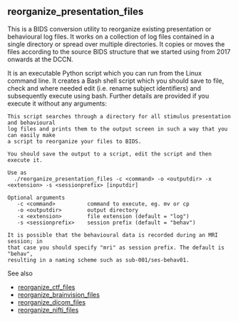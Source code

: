 ## reorganize_presentation_files

This is a BIDS conversion utility to reorganize existing presentation or behavioural log files. It works on a collection of log files contained in a single directory or spread over multiple directories. It copies or moves the files according to the source BIDS structure that we started using from 2017 onwards at the DCCN.

It is an executable Python script which you can run from the Linux command line. It creates a Bash shell script which you should save to file, check and where needed edit (i.e. rename subject identifiers) and subsequently execute using bash. Further details are provided if you execute it without any arguments:

```
This script searches through a directory for all stimulus presentation and behavioural
log files and prints them to the output screen in such a way that you can easily make
a script to reorganize your files to BIDS.

You should save the output to a script, edit the script and then execute it.

Use as
  ./reorganize_presentation_files -c <command> -o <outputdir> -x <extension> -s <sessionprefix> [inputdir]

Optional arguments
   -c <command>          command to execute, eg. mv or cp
   -o <outputdir>        output directory
   -x <extension>        file extension (default = "log")
   -s <sessionprefix>    session prefix (default = "behav")

It is possible that the behavioural data is recorded during an MRI session; in
that case you should specify "mri" as session prefix. The default is "behav",
resulting in a naming scheme such as sub-001/ses-behav01.

```

See also
  * [reorganize_ctf_files](reorganize_ctf_files.md)
  * [reorganize_brainvision_files](reorganize_brainvision_files.md)
  * [reorganize_dicom_files](reorganize_dicom_files.md)
  * [reorganize_nifti_files](reorganize_nifti_files.md)
  
